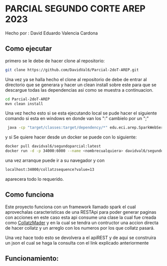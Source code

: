 # PARCIAL SEGUNDO CORTE AREP 2023
Hecho por : David Eduardo Valencia Cardona

## Como ejecutar 
primero se le debe de hacer clone al repositorio: 

 ```bash
 git clone https://github.com/DavidVal6/Parcial-2doT-AREP.git
  ```
Una vez ya se halla hecho el clone al repositorio de debe de entrar al directorio que se generara y hacer un clean install sobre este para que se descargue todas las dependencias asi como se muestra a continuacion.
 ```bash
 cd Parcial-2doT-AREP 
 mvn clean install
  ```

  Una vez hecho esto si se esta ejecutando local se pude hacer el siguiente comando si esta en windows en donde van los ":" cambielo por un ";"
   ```bash
    java -cp "target/classes:target/dependency/*" edu.eci.arep.SparkWebServer   
  ```
  y si Se quiere hacer desde un docker se puede con lo siguiente:
  ```bash
docker pull davidval6/segundoparcial:latest
docker run -d -p 34000:6000 --name <nombrecualquiera> davidval6/segundoparcial:latest     
```
una vez arranque puede ir a su navegador y con
```bash
localhost:34000/collatzsequence?value=13 
```
aparecera todo lo requerido.

## Como funciona

Este proyecto funciona con un framework llamado spark el cual aprovechalas caracteristicas de una RESTApi para poder generar paginas con acciones en este caso esta api consume una clase la cual fue creada como [CollatzMader](src/main/java/edu/eci/arep/CollatzMader.java) y en la cual se tendra un contructor una accion directa de hacer collatz y un arreglo con los numeros por los que collatz pasará.

Una vez hace todo esto se devolvera a el apiREST y de aqui se construira un json el cual se haga la consulta con el link explicado anteriormente 


## Funcionamiento:

